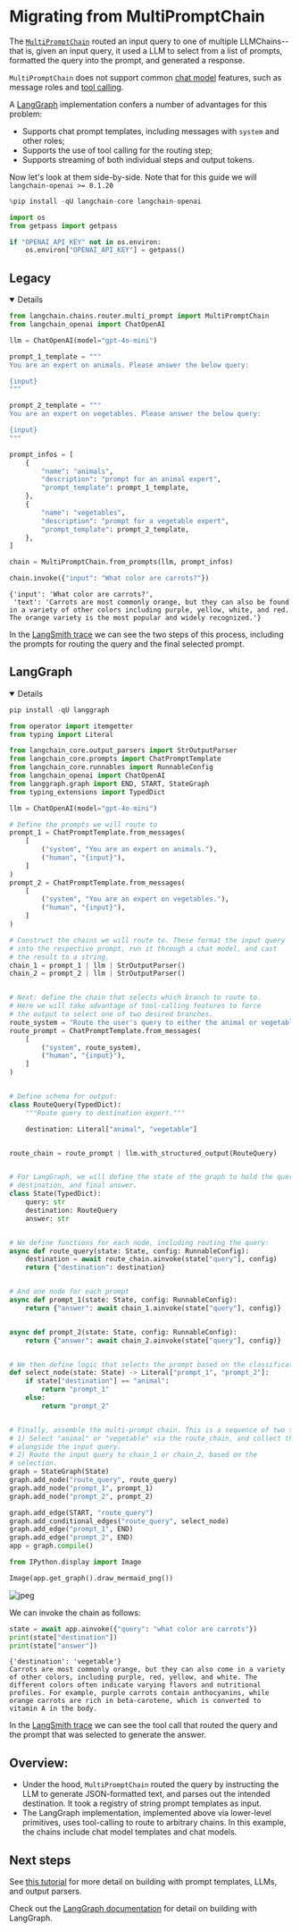 # Migrating from MultiPromptChain

The [`MultiPromptChain`](https://python.langchain.com/api_reference/langchain/chains/langchain.chains.router.multi_prompt.MultiPromptChain.html) routed an input query to one of multiple LLMChains-- that is, given an input query, it used a LLM to select from a list of prompts, formatted the query into the prompt, and generated a response.

`MultiPromptChain` does not support common [chat model](/docs/concepts/chat_models) features, such as message roles and [tool calling](/docs/concepts/tool_calling).

A [LangGraph](https://langchain-ai.github.io/langgraph/) implementation confers a number of advantages for this problem:

- Supports chat prompt templates, including messages with `system` and other roles;
- Supports the use of tool calling for the routing step;
- Supports streaming of both individual steps and output tokens.

Now let's look at them side-by-side. Note that for this guide we will `langchain-openai >= 0.1.20`


```python
%pip install -qU langchain-core langchain-openai
```


```python
import os
from getpass import getpass

if "OPENAI_API_KEY" not in os.environ:
    os.environ["OPENAI_API_KEY"] = getpass()
```

## Legacy

<details open>


```python
from langchain.chains.router.multi_prompt import MultiPromptChain
from langchain_openai import ChatOpenAI

llm = ChatOpenAI(model="gpt-4o-mini")

prompt_1_template = """
You are an expert on animals. Please answer the below query:

{input}
"""

prompt_2_template = """
You are an expert on vegetables. Please answer the below query:

{input}
"""

prompt_infos = [
    {
        "name": "animals",
        "description": "prompt for an animal expert",
        "prompt_template": prompt_1_template,
    },
    {
        "name": "vegetables",
        "description": "prompt for a vegetable expert",
        "prompt_template": prompt_2_template,
    },
]

chain = MultiPromptChain.from_prompts(llm, prompt_infos)
```


```python
chain.invoke({"input": "What color are carrots?"})
```




    {'input': 'What color are carrots?',
     'text': 'Carrots are most commonly orange, but they can also be found in a variety of other colors including purple, yellow, white, and red. The orange variety is the most popular and widely recognized.'}



In the [LangSmith trace](https://smith.langchain.com/public/e935238b-0b63-4984-abc8-873b2170a32d/r) we can see the two steps of this process, including the prompts for routing the query and the final selected prompt.

</details>

## LangGraph

<details open>


```python
pip install -qU langgraph
```


```python
from operator import itemgetter
from typing import Literal

from langchain_core.output_parsers import StrOutputParser
from langchain_core.prompts import ChatPromptTemplate
from langchain_core.runnables import RunnableConfig
from langchain_openai import ChatOpenAI
from langgraph.graph import END, START, StateGraph
from typing_extensions import TypedDict

llm = ChatOpenAI(model="gpt-4o-mini")

# Define the prompts we will route to
prompt_1 = ChatPromptTemplate.from_messages(
    [
        ("system", "You are an expert on animals."),
        ("human", "{input}"),
    ]
)
prompt_2 = ChatPromptTemplate.from_messages(
    [
        ("system", "You are an expert on vegetables."),
        ("human", "{input}"),
    ]
)

# Construct the chains we will route to. These format the input query
# into the respective prompt, run it through a chat model, and cast
# the result to a string.
chain_1 = prompt_1 | llm | StrOutputParser()
chain_2 = prompt_2 | llm | StrOutputParser()


# Next: define the chain that selects which branch to route to.
# Here we will take advantage of tool-calling features to force
# the output to select one of two desired branches.
route_system = "Route the user's query to either the animal or vegetable expert."
route_prompt = ChatPromptTemplate.from_messages(
    [
        ("system", route_system),
        ("human", "{input}"),
    ]
)


# Define schema for output:
class RouteQuery(TypedDict):
    """Route query to destination expert."""

    destination: Literal["animal", "vegetable"]


route_chain = route_prompt | llm.with_structured_output(RouteQuery)


# For LangGraph, we will define the state of the graph to hold the query,
# destination, and final answer.
class State(TypedDict):
    query: str
    destination: RouteQuery
    answer: str


# We define functions for each node, including routing the query:
async def route_query(state: State, config: RunnableConfig):
    destination = await route_chain.ainvoke(state["query"], config)
    return {"destination": destination}


# And one node for each prompt
async def prompt_1(state: State, config: RunnableConfig):
    return {"answer": await chain_1.ainvoke(state["query"], config)}


async def prompt_2(state: State, config: RunnableConfig):
    return {"answer": await chain_2.ainvoke(state["query"], config)}


# We then define logic that selects the prompt based on the classification
def select_node(state: State) -> Literal["prompt_1", "prompt_2"]:
    if state["destination"] == "animal":
        return "prompt_1"
    else:
        return "prompt_2"


# Finally, assemble the multi-prompt chain. This is a sequence of two steps:
# 1) Select "animal" or "vegetable" via the route_chain, and collect the answer
# alongside the input query.
# 2) Route the input query to chain_1 or chain_2, based on the
# selection.
graph = StateGraph(State)
graph.add_node("route_query", route_query)
graph.add_node("prompt_1", prompt_1)
graph.add_node("prompt_2", prompt_2)

graph.add_edge(START, "route_query")
graph.add_conditional_edges("route_query", select_node)
graph.add_edge("prompt_1", END)
graph.add_edge("prompt_2", END)
app = graph.compile()
```


```python
from IPython.display import Image

Image(app.get_graph().draw_mermaid_png())
```




    
![jpeg](output_9_0.jpg)
    



We can invoke the chain as follows:


```python
state = await app.ainvoke({"query": "what color are carrots"})
print(state["destination"])
print(state["answer"])
```

    {'destination': 'vegetable'}
    Carrots are most commonly orange, but they can also come in a variety of other colors, including purple, red, yellow, and white. The different colors often indicate varying flavors and nutritional profiles. For example, purple carrots contain anthocyanins, while orange carrots are rich in beta-carotene, which is converted to vitamin A in the body.
    

In the [LangSmith trace](https://smith.langchain.com/public/1017a9d2-2d2a-4954-a5fd-5689632b4c5f/r) we can see the tool call that routed the query and the prompt that was selected to generate the answer.

</details>

## Overview:

- Under the hood, `MultiPromptChain` routed the query by instructing the LLM to generate JSON-formatted text, and parses out the intended destination. It took a registry of string prompt templates as input.
- The LangGraph implementation, implemented above via lower-level primitives, uses tool-calling to route to arbitrary chains. In this example, the chains include chat model templates and chat models.

## Next steps

See [this tutorial](/docs/tutorials/llm_chain) for more detail on building with prompt templates, LLMs, and output parsers.

Check out the [LangGraph documentation](https://langchain-ai.github.io/langgraph/) for detail on building with LangGraph.
